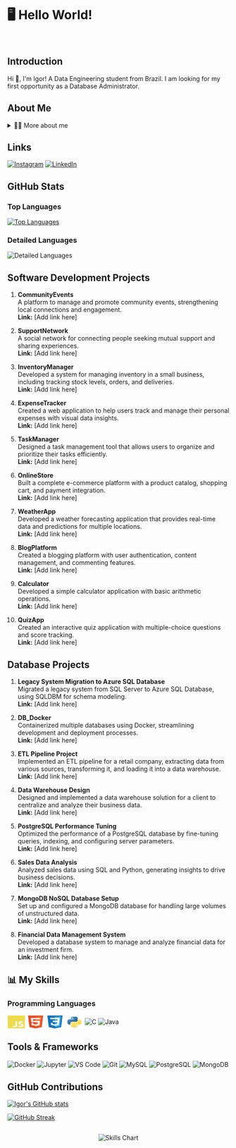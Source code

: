 <div> <h1>🖥️ Hello World!</h1> <img>
  
## Introduction

<p>
  Hi 👋, I'm Igor! A Data Engineering student from Brazil. I am looking for my first opportunity as a Database Administrator.
</p>

## About Me

<details>
  <summary>👨‍💻 More about me</summary>

  - 💬 I am 43 years old and live in Brazil. I am fluent in English and studying Data Engineering. I have experience with SQL, Python, Data Analysis, Data Visualization, and basic Database Administration (DBA). I have completed courses in MySQL, Postgres, Docker, and data modeling. I am working on practical projects to gain experience as a DBA, with the goal of advancing to a Data Manager in the future. I am also studying basic data engineering and Big Data concepts, and planning to implement a small ETL project.

  - I have over 15 years of experience in customer service, which has helped me develop important skills such as creativity, communication, marketing, analytical abilities, and community and social media management.

  - ⚡ I have a strong interest in reading, especially books on philosophy, stoicism, politics, and German literature, as well as manga and comics. I also enjoy exploring articles on databases in less common languages, like Mandarin. In my free time, I love watching movies and playing video games with my son. I believe our personal interests not only enrich our worldview but also enhance our ability to solve problems creatively and effectively. \o/
</details>

## Links

[![Instagram](https://img.shields.io/badge/Instagram-E4405F?style=for-the-badge&logo=instagram&logoColor=white)](https://www.instagram.com/igor_drims)
[![LinkedIn](https://img.shields.io/badge/LinkedIn-0077B5?style=for-the-badge&logo=linkedin&logoColor=white)](https://www.linkedin.com/in/igor-hilario)

## GitHub Stats

### Top Languages
[![Top Languages](https://github-readme-stats.vercel.app/api/top-langs/?username=DeckSnover&layout=compact)](https://github.com/anuraghazra/github-readme-stats)

### Detailed Languages
![Detailed Languages](https://github-readme-stats.vercel.app/api/top-langs/?username=DeckSnover&theme=dark&hide=javascript,html&langs_count=10)

## Software Development Projects

1. **CommunityEvents**  
   A platform to manage and promote community events, strengthening local connections and engagement.  
   **Link:** [Add link here]

2. **SupportNetwork**  
   A social network for connecting people seeking mutual support and sharing experiences.  
   **Link:** [Add link here]

3. **InventoryManager**  
   Developed a system for managing inventory in a small business, including tracking stock levels, orders, and deliveries.  
   **Link:** [Add link here]

4. **ExpenseTracker**  
   Created a web application to help users track and manage their personal expenses with visual data insights.  
   **Link:** [Add link here]

5. **TaskManager**  
   Designed a task management tool that allows users to organize and prioritize their tasks efficiently.  
   **Link:** [Add link here]

6. **OnlineStore**  
   Built a complete e-commerce platform with a product catalog, shopping cart, and payment integration.  
   **Link:** [Add link here]

7. **WeatherApp**  
   Developed a weather forecasting application that provides real-time data and predictions for multiple locations.  
   **Link:** [Add link here]

8. **BlogPlatform**  
   Created a blogging platform with user authentication, content management, and commenting features.  
   **Link:** [Add link here]

9. **Calculator**  
   Developed a simple calculator application with basic arithmetic operations.  
   **Link:** [Add link here]

10. **QuizApp**  
    Created an interactive quiz application with multiple-choice questions and score tracking.  
    **Link:** [Add link here]

## Database Projects

1. **Legacy System Migration to Azure SQL Database**  
   Migrated a legacy system from SQL Server to Azure SQL Database, using SQLDBM for schema modeling.  
   **Link:** [Add link here]

2. **DB_Docker**  
   Containerized multiple databases using Docker, streamlining development and deployment processes.  
   **Link:** [Add link here]

3. **ETL Pipeline Project**  
   Implemented an ETL pipeline for a retail company, extracting data from various sources, transforming it, and loading it into a data warehouse.  
   **Link:** [Add link here]

4. **Data Warehouse Design**  
   Designed and implemented a data warehouse solution for a client to centralize and analyze their business data.  
   **Link:** [Add link here]

5. **PostgreSQL Performance Tuning**  
   Optimized the performance of a PostgreSQL database by fine-tuning queries, indexing, and configuring server parameters.  
   **Link:** [Add link here]

6. **Sales Data Analysis**  
   Analyzed sales data using SQL and Python, generating insights to drive business decisions.  
   **Link:** [Add link here]

7. **MongoDB NoSQL Database Setup**  
   Set up and configured a MongoDB database for handling large volumes of unstructured data.  
   **Link:** [Add link here]

8. **Financial Data Management System**  
   Developed a database system to manage and analyze financial data for an investment firm.  
   **Link:** [Add link here]

## 📊 **My Skills**

### Programming Languages
<div>
  <img align="center" alt="JavaScript" height="30" width="40" src="https://raw.githubusercontent.com/devicons/devicon/master/icons/javascript/javascript-plain.svg">
  <img align="center" alt="HTML" height="30" width="40" src="https://raw.githubusercontent.com/devicons/devicon/master/icons/html5/html5-original.svg">
  <img align="center" alt="CSS" height="30" width="40" src="https://raw.githubusercontent.com/devicons/devicon/master/icons/css3/css3-original.svg">
  <img align="center" alt="Python" height="30" width="40" src="https://raw.githubusercontent.com/devicons/devicon/master/icons/python/python-original.svg">
  <img align="center" alt="C" height="30" width="40" src="https://cdn.jsdelivr.net/gh/devicons/devicon/icons/c/c-original.svg">
  <img align="center" alt="Java" height="30" width="40" src="https://cdn.jsdelivr.net/gh/devicons/devicon/icons/java/java-original.svg">
</div>

## Tools & Frameworks

<div align="left">
  <img align="center" alt="Docker" height="30" width="40" src="https://cdn.jsdelivr.net/gh/devicons/devicon/icons/docker/docker-original.svg">
  <img align="center" alt="Jupyter" height="30" width="40" src="https://cdn.jsdelivr.net/gh/devicons/devicon/icons/jupyter/jupyter-original.svg">
  <img align="center" alt="VS Code" height="30" width="40" src="https://cdn.jsdelivr.net/gh/devicons/devicon/icons/vscode/vscode-original.svg">
  <img align="center" alt="Git" height="30" width="40" src="https://cdn.jsdelivr.net/gh/devicons/devicon/icons/git/git-original.svg">
  <img align="center" alt="MySQL" height="30" width="40" src="https://cdn.jsdelivr.net/gh/devicons/devicon/icons/mysql/mysql-original.svg">
  <img align="center" alt="PostgreSQL" height="30" width="40" src="https://cdn.jsdelivr.net/gh/devicons/devicon/icons/postgresql/postgresql-original.svg">
  <img align="center" alt="MongoDB" height="30" width="40" src="https://cdn.jsdelivr.net/gh/devicons/devicon/icons/mongodb/mongodb-original.svg">
</div>

## GitHub Contributions

[![Igor's GitHub stats](https://github-readme-stats.vercel.app/api?username=DeckSnover&show_icons=true&theme=radical)](https://github.com/anuraghazra/github-readme-stats)

[![GitHub Streak](https://github-readme-streak-stats.herokuapp.com/?user=DeckSnover&theme=radical)](https://git.io/streak-stats)

##

<p align="center">
  <img src="https://scitechdaily.com/images/Energy-Beam-Concept.gif" alt="Skills Chart" width="1400" height="400"/>
</p>
